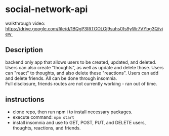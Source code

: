 # social-network-api

walkthrough video: https://drive.google.com/file/d/1BQgP3RtTGOLGj9suhs0fs9yWr7VYbg3Q/view 

## Description
backend only app that allows users to be created, updated, and deleted. Users can also create "thoughts", as well as update and delete those. Users can "react" to thoughts, and also delete these "reactions". Users can add and delete friends. All can be done through insomnia.
<br/> 
Full disclosure, friends routes are not currently working - ran out of time.

## instructions
- clone repo, then run npm i to install necessary packages.
- execute command: `npm start`
- install insomnia and use to GET, POST, PUT, and DELETE users, thoughts, reactions, and friends.
